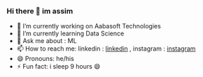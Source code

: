 ### Hi there 👋 im assim

- 🔭 I’m currently working on Aabasoft Technologies
- 🌱 I’m currently learning Data Science
- 💬 Ask me about : ML
- 📫 How to reach me: linkedin :  [linkedin](https://www.linkedin.com/feed/)      ,   instagram : [instagram](https://www.instagram.com/mhd_assim/)
- 😄 Pronouns: he/his
- ⚡ Fun fact: i sleep 9 hours 😄
